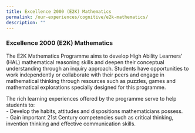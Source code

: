 ```yaml
---
title: Excellence 2000 (E2K) Mathematics
permalink: /our-experiences/cognitive/e2k-mathematics/
description: ""
---
```


### **Excellence 2000 (E2K) Mathematics**
The E2K Mathematics Programme aims to develop High Ability Learners’ (HAL) mathematical reasoning skills and deepen their conceptual understanding through an inquiry approach. Students have opportunities to work independently or collaborate with their peers and engage in mathematical thinking through resources such as puzzles, games and mathematical explorations specially designed for this programme.

The rich learning experiences offered by the programme serve to help students to:<br>
\- Develop the habits, attitudes and dispositions mathematicians possess.<br>
\- Gain important 21st Century competencies such as critical thinking, invention thinking and effective communication skills.